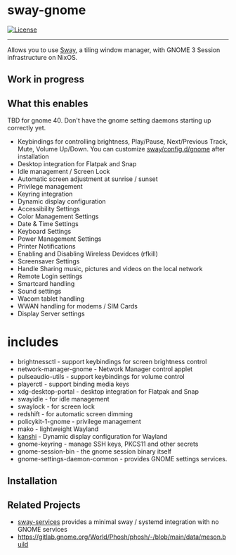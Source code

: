# sway-gnome

[![License](http://img.shields.io/badge/license-MIT-blue.svg?style=flat)](http://choosealicense.com/licenses/mit/)

--------------------------------------------------------------------------------

Allows you to use [Sway](https://github.com/swaywm/sway), a tiling window manager, with GNOME 3 Session
infrastructure on NixOS.

## Work in progress

## What this enables

TBD for gnome 40. Don't have the gnome setting daemons starting up correctly yet.

 * Keybindings for controlling brightness, Play/Pause, Next/Previous Track, Mute, Volume Up/Down. You can customize [sway/config.d/gnome](./sway/config.d/gnome) after installation
 * Desktop integration for Flatpak and Snap
 * Idle management  / Screen Lock
 * Automatic screen adjustment at sunrise / sunset
 * Privilege management
 * Keyring integration
 * Dynamic display configuration
 * Accessibility Settings
 * Color Management Settings
 * Date & Time Settings
 * Keyboard Settings
 * Power Management Settings
 * Printer Notifications
 * Enabling and Disabling Wireless Devidces (rfkill)
 * Screensaver Settings
 * Handle Sharing music, pictures and videos on the local network
 * Remote Login settings
 * Smartcard handling
 * Sound settings
 * Wacom tablet handling
 * WWAN handling for modems / SIM Cards
 * Display Server settings



# includes

 * brightnessctl - support keybindings for screen brightness control
 * network-manager-gnome - Network Manager control applet
 * pulseaudio-utils - support keybindings for volume control
 * playerctl - support binding media keys
 * xdg-desktop-portal - desktop integration for Flatpak and Snap
 * swayidle - for idle management
 * swaylock - for screen lock
 * redshift - for automatic screen dimming
 * policykit-1-gnome - privilege management
 * mako - lightweight Wayland
 * [kanshi](https://github.com/emersion/kanshi) - Dynamic display configuration for Wayland
 * gnome-keyring - manage SSH keys, PKCS11 and other secrets
 * gnome-session-bin - the gnome session binary itself
 * gnome-settings-daemon-common - provides GNOME settings services.

## Installation

## Related Projects

 * [sway-services](https://github.com/xdbob/sway-services) provides a minimal sway / systemd integration with no GNOME services
 * https://gitlab.gnome.org/World/Phosh/phosh/-/blob/main/data/meson.build
